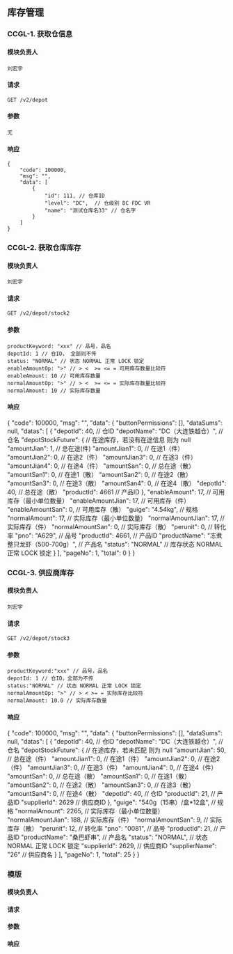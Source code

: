 
## 库存管理

### CCGL-1. 获取仓信息
#### 模块负责人
    刘宏宇
#### 请求
    GET /v2/depot
#### 参数
    无
#### 响应
    {
        "code": 100000,
        "msg": "",
        "data": [
            {
                "id": 111, // 仓库ID
                "level": "DC",  // 仓级别 DC FDC VR
                "name": "测试仓库名33" // 仓名字
            }
        ]
    }

### CCGL-2. 获取仓库库存
#### 模块负责人
    刘宏宇
#### 请求
    GET /v2/depot/stock2
#### 参数
    productKeyword: "xxx" // 品号，品名
    depotId: 1 // 仓ID， 全部则不传
    status: "NORMAL" // 状态 NORMAL 正常 LOCK 锁定
    enableAmountOp: ">" // > <  >= <= = 可用库存数量比较符
    enableAmount: 10 // 可用库存数量
    normalAmountOp: ">" // > <  >= <= = 实际库存数量比较符
    normalAmount: 10 // 实际库存数量
#### 响应
{
    "code": 100000,
    "msg": "",
    "data": {
        "buttonPermissions": [],
        "dataSums": null,
        "datas": [
            {
                "depotId": 40, // 仓ID
                "depotName": "DC（大连铁越仓）", // 仓名
                "depotStockFuture": { // 在途库存，若没有在途信息 则为 null
                    "amountJian": 1, // 总在途(件)
                    "amountJian1": 0, // 在途1（件）
                    "amountJian2": 0, // 在途2（件）
                    "amountJian3": 0, // 在途3（件）
                    "amountJian4": 0, // 在途4（件）
                    "amountSan": 0, // 总在途（散）
                    "amountSan1": 0, // 在途1（散）
                    "amountSan2": 0, // 在途2（散）
                    "amountSan3": 0, // 在途3（散）
                    "amountSan4": 0, // 在途4（散）
                    "depotId": 40, // 总在途（散）
                    "productId": 4661 // 产品ID
                },
                "enableAmount": 17, // 可用库存（最小单位数量）
                "enableAmountJian": 17, // 可用库存（件）
                "enableAmountSan": 0, // 可用库存（散）
                "guige": "4.54kg", // 规格
                "normalAmount": 17, // 实际库存（最小单位数量）
                "normalAmountJian": 17, // 实际库存（件）
                "normalAmountSan": 0, // 实际库存（散）
                "perunit": 0, // 转化率
                "pno": "A629", // 品号
                "productId": 4661, // 产品ID
                "productName": "冻煮整只龙虾（500-700g）", // 产品名
                "status": "NORMAL" // 库存状态 NORMAL 正常 LOCK 锁定
            }
        ],
        "pageNo": 1, 
        "total": 0
    }
}

### CCGL-3. 供应商库存
#### 模块负责人
    刘宏宇
#### 请求
    GET /v2/depot/stock3
#### 参数
    productKeyword:"xxx" // 品号，品名
    depotId: 1 // 仓ID，全部为不传
    status:"NORMAL" // 状态 NORMAL 正常 LOCK 锁定
    normalAmountOp: ">" // > < >= = 实际库存比较符
    normalAmount: 10.0 // 实际库存数量
#### 响应
{
    "code": 100000,
    "msg": "",
    "data": {
        "buttonPermissions": [],
        "dataSums": null,
        "datas": [
            {
                "depotId": 40, // 仓ID
                "depotName": "DC（大连铁越仓）", // 仓名
                "depotStockFuture": { // 在途库存，若未匹配 则为 null
                    "amountJian": 50, // 总在途（件）
                    "amountJian1": 0, // 在途1（件）
                    "amountJian2": 0, // 在途2（件）
                    "amountJian3": 0, // 在途3（件）
                    "amountJian4": 0, // 在途4（件）
                    "amountSan": 0, // 总在途（散）
                    "amountSan1": 0, // 在途1（散）
                    "amountSan2": 0, // 在途2（散）
                    "amountSan3": 0, // 在途3（散）
                    "amountSan4": 0, // 在途4（散）
                    "depotId": 40, // 仓ID
                    "productId": 21, // 产品ID
                    "supplierId": 2629 // 供应商ID
                },
                "guige": "540g（15串）/盒*12盒", // 规格
                "normalAmount": 2265, // 实际库存（最小单位数量）
                "normalAmountJian": 188, // 实际库存（件）
                "normalAmountSan": 9, // 实际库存（散）
                "perunit": 12, // 转化率
                "pno": "0081", // 品号
                "productId": 21, // 产品ID
                "productName": "桑巴虾串", // 产品名
                "status": "NORMAL", // 状态 NORMAL 正常 LOCK 锁定
                "supplierId": 2629, // 供应商ID
                "supplierName": "26" // 供应商名
            }
        ],
        "pageNo": 1,
        "total": 25
    }
}

### 模版
#### 模块负责人
#### 请求
#### 参数
#### 响应

